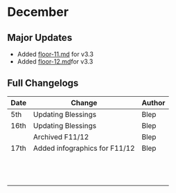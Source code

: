 # December

## Major Updates

* Added [floor-11.md](../../floors/spire/floor-11.md "mention") for v3.3
* Added [floor-12.md](../../floors/spire/floor-12.md "mention")for v3.3

## Full Changelogs

| Date | Change                        | Author |
| ---- | ----------------------------- | ------ |
| 5th  | Updating Blessings            | Blep   |
| 16th | Updating Blessings            | Blep   |
|      | Archived F11/12               | Blep   |
| 17th | Added infographics for F11/12 | Blep   |
|      |                               |        |
|      |                               |        |
|      |                               |        |
|      |                               |        |
|      |                               |        |
|      |                               |        |
|      |                               |        |
|      |                               |        |
|      |                               |        |
|      |                               |        |
|      |                               |        |
|      |                               |        |

